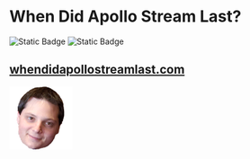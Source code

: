# When Did Apollo Stream Last?

![Static Badge](https://img.shields.io/badge/node-20-green)
![Static Badge](https://img.shields.io/badge/postgres-16-green)

## [whendidapollostreamlast.com](https://whendidapollostreamlast.com)

![Alt text](/app/static/assets/smug.png "Optional Title")